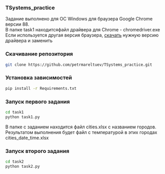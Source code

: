 ### TSystems_practice
Задание выполнено для ОС Windows для браузера Google Chrome версии 88.\
В папке task1 находитсяфайл драйвера для Chrome - chromedriver.exe\
Если используется другая версия браузера, [скачать](https://sites.google.com/a/chromium.org/chromedriver/downloads) нужную версию драйвера и заменить

### Скачивание репозитория
```bash
git clone https://github.com/petrmareltuev/TSystems_practice.git
```

### Установка зависимостей
```bash
pip install -r Requirements.txt
```

### Запуск первого задания
```bash
cd task1
python task1.py
```

В папке с заданием находится файл cities.xlsx c названием городов.\
Результатом выполнения будет файл с температурой в этих городах cities_date_time.xlsx

### Запуск второго задания
```bash
cd task2
python task2.py
```
